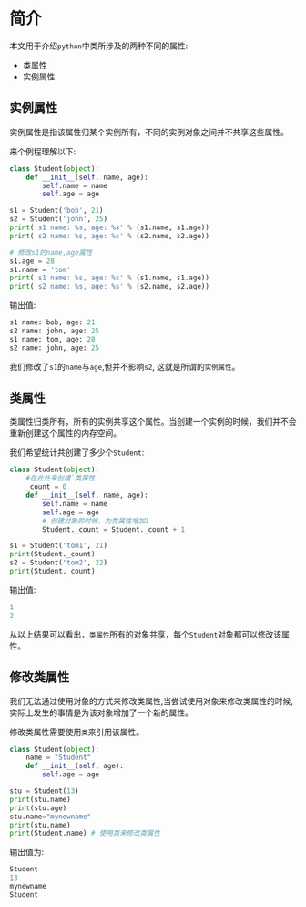 # 简介

本文用于介绍`python`中类所涉及的两种不同的属性:

* 类属性
* 实例属性

## 实例属性

实例属性是指该属性归某个实例所有，不同的实例对象之间并不共享这些属性。

来个例程理解以下:

```py
class Student(object):
    def __init__(self, name, age):
        self.name = name
        self.age = age

s1 = Student('bob', 21)
s2 = Student('john', 25)
print('s1 name: %s, age: %s' % (s1.name, s1.age))
print('s2 name: %s, age: %s' % (s2.name, s2.age))

# 修改s1的name,age属性
s1.age = 28
s1.name = 'tom'
print('s1 name: %s, age: %s' % (s1.name, s1.age))
print('s2 name: %s, age: %s' % (s2.name, s2.age))
```

输出值:

```py
s1 name: bob, age: 21
s2 name: john, age: 25
s1 name: tom, age: 28
s2 name: john, age: 25
```

我们修改了`s1`的`name`与`age`,但并不影响`s2`, 这就是所谓的`实例属性`。

## 类属性

类属性归类所有，所有的实例共享这个属性。当创建一个实例的时候，我们并不会重新创建这个属性的内存空间。

我们希望统计共创建了多少个`Student`:

```py
class Student(object):
    #在此处来创建`类属性`
    _count = 0
    def __init__(self, name, age):
        self.name = name
        self.age = age
        # 创建对象的时候，为类属性增加1
        Student._count = Student._count + 1

s1 = Student('tom1', 21)
print(Student._count)
s2 = Student('tom2', 22)
print(Student._count)
```

输出值:

```py
1
2
```

从以上结果可以看出，`类属性`所有的对象共享，每个`Student`对象都可以修改该属性。

## 修改类属性

我们无法通过使用对象的方式来修改类属性,当尝试使用对象来修改类属性的时候,实际上发生的事情是为该对象增加了一个新的属性。

修改类属性需要使用`类`来引用该属性。

```py
class Student(object):
    name = "Student"
    def __init__(self, age):
        self.age = age

stu = Student(13)
print(stu.name)
print(stu.age)
stu.name="mynewname"
print(stu.name)
print(Student.name) # 使用类来修改类属性
```

输出值为:

```py
Student
13
mynewname
Student
```

